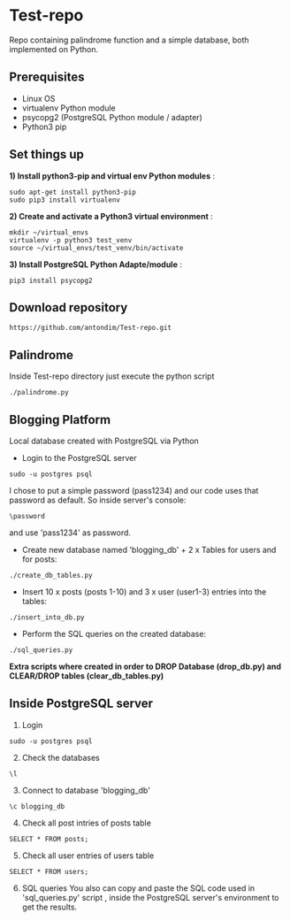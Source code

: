 # Test-repo
Repo containing palindrome function and a simple database, both implemented on Python.

## Prerequisites
- Linux OS
- virtualenv Python module
- psycopg2 (PostgreSQL Python module / adapter)
- Python3 pip

## Set things up
**1) Install python3-pip and virtual env Python modules** :

```
sudo apt-get install python3-pip
sudo pip3 install virtualenv
```
**2) Create and activate a Python3 virtual environment** :
```
mkdir ~/virtual_envs
virtualenv -p python3 test_venv
source ~/virtual_envs/test_venv/bin/activate
```
**3) Install PostgreSQL Python Adapte/module** :

```
pip3 install psycopg2
```
## Download repository
```
https://github.com/antondim/Test-repo.git
```
## Palindrome 
Inside Test-repo directory just execute the python script
```
./palindrome.py
```
## Blogging Platform
Local database created with PostgreSQL via Python

- Login to the PostgreSQL server
```
sudo -u postgres psql
```
I chose to put a simple password (pass1234) and our code uses that password as default. 
So inside server's console:
```
\password
```
and use 'pass1234' as password.

- Create new database named 'blogging_db' + 2 x Tables for users and for posts:
```
./create_db_tables.py
```
- Insert 10 x posts (posts 1-10) and 3 x user (user1-3) entries into the tables:
```
./insert_into_db.py
```
- Perform the SQL queries on the created database:
```
./sql_queries.py
```
**Extra scripts where created in order to DROP Database (drop_db.py) and CLEAR/DROP tables (clear_db_tables.py)**

## Inside PostgreSQL server
1) Login
```
sudo -u postgres psql
```
2) Check the databases 
```
\l
```
3) Connect to database 'blogging_db'
```
\c blogging_db
```
4) Check all post intries of posts table
```
SELECT * FROM posts;
```
5) Check all user entries of users table
```
SELECT * FROM users;
```
6) SQL queries
You also can copy and paste the SQL code used in 'sql_queries.py' script , inside the PostgreSQL server's environment to get the results.
